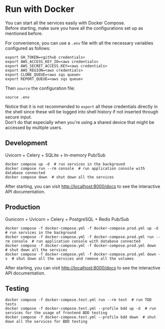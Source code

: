 # Run with Docker
You can start all the services easily with Docker Compose.<br>
Before starting, make sure you have all the configurations set up as mentioned before.

For convenience, you can use a `.env` file with all the necessary variables configured as follows:

```shell
export GH_TOKEN=<github credentials>
export AWS_ACCESS_KEY_ID=<aws credentials>
export AWS_SECRET_ACCESS_KEY=<aws credentials>
export AWS_REGION=<aws credentials>
export CLONE_QUEUE=<aws sqs queue>
export REPORT_QUEUE=<aws sqs queue>
```

Then `source` the configuration file:

```shell
source .env
```

Notice that it is not recommended to `export` all these credentials directly in the shell since these will be logged into shell history if not inserted through secure input.<br>
Don't do that especially when you're using a shared device that might be accessed by multiple users.

## Development
Uvicorn + Celery + SQLite + In-memory Pub/Sub
```shell
docker compose up -d  # run services in the background
docker compose run --rm console  # run application console with database connected
docker compose down  # shut down all the services
```
After starting, you can visit <a href="http://localhost:8000/docs" target="_blank">http://localhost:8000/docs</a> to see the interactive API documentation.

## Production
Gunicorn + Uvicorn + Celery + PostgreSQL + Redis Pub/Sub
```shell
docker compose -f docker-compose.yml -f docker-compose.prod.yml up -d  # run services in the background
docker compose -f docker-compose.yml -f docker-compose.prod.yml run --rm console  # run application console with database connected
docker compose -f docker-compose.yml -f docker-compose.prod.yml down  # shut down all the services
docker compose -f docker-compose.yml -f docker-compose.prod.yml down -v  # shut down all the services and remove all the volumes
```
After starting, you can visit <a href="http://localhost:8000/docs" target="_blank">http://localhost:8000/docs</a> to see the interactive API documentation.

## Testing
```shell
docker compose -f docker-compose.test.yml run --rm test  # run TDD tests
docker compose -f docker-compose.test.yml --profile bdd up -d  # run services for the usage of frontend BDD testing
docker compose -f docker-compose.test.yml --profile bdd down  # shut down all the services for BDD testing
```